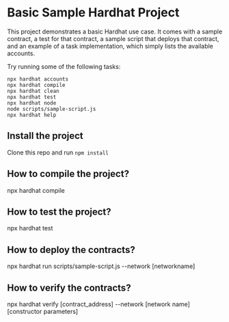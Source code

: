 # Basic Sample Hardhat Project

This project demonstrates a basic Hardhat use case. It comes with a sample contract, a test for that contract, a sample script that deploys that contract, and an example of a task implementation, which simply lists the available accounts.

Try running some of the following tasks:

```shell
npx hardhat accounts
npx hardhat compile
npx hardhat clean
npx hardhat test
npx hardhat node
node scripts/sample-script.js
npx hardhat help
```

## Install the project
   Clone this repo and run `npm install`
## How to compile the project?
  
  npx hardhat compile

## How to test the project?

  npx hardhat test

## How to deploy the contracts?

  npx hardhat run scripts/sample-script.js --network [networkname]

## How to verify the contracts?
  
  npx hardhat verify [contract_address] --network [network name] [constructor parameters]